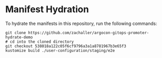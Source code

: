 # Manifest Hydration

To hydrate the manifests in this repository, run the following commands:

```shell
git clone https://github.com/zachaller/argocon-gitops-promoter-hydrate-demo
# cd into the cloned directory
git checkout 538018a122c05f6cf9796a3a1a8781967b3e65f3
kustomize build ./user-configuration/staging/e2e
```
